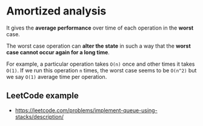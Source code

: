 # Amortized analysis

It gives the **average performance** over time of each operation in the **worst** case.

The worst case operation can **alter the state** in such a way that the **worst case cannot occur again for a long time**.

For example, a particular operation takes `O(n)` once and other times it takes `O(1)`. If we run this operation `n` times, the 
worst case seems to be `O(n^2)` but we say `O(1)` average time per operation.

## LeetCode example

- https://leetcode.com/problems/implement-queue-using-stacks/description/
